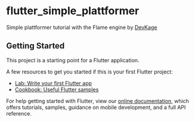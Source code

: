 # flutter_simple_plattformer

Simple plattformer tutorial with the Flame engine by [DevKage](https://www.youtube.com/watch?v=OGQD4E20f8s&list=PLiZZKL9HLmWPyd808sda2ydG-dhexNONV&index=1&ab_channel=DevKage)

## Getting Started

This project is a starting point for a Flutter application.

A few resources to get you started if this is your first Flutter project:

- [Lab: Write your first Flutter app](https://flutter.dev/docs/get-started/codelab)
- [Cookbook: Useful Flutter samples](https://flutter.dev/docs/cookbook)

For help getting started with Flutter, view our
[online documentation](https://flutter.dev/docs), which offers tutorials,
samples, guidance on mobile development, and a full API reference.
